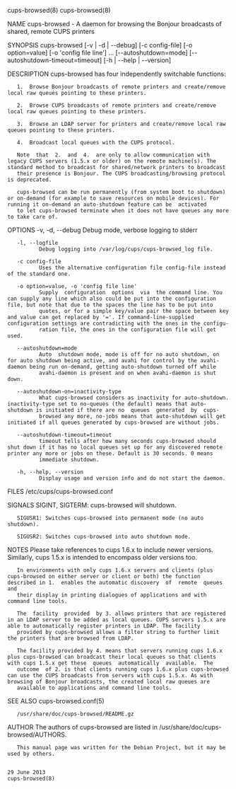 cups-browsed(8)                                                                                                                                                                               cups-browsed(8)

NAME
       cups-browsed - A daemon for browsing the Bonjour broadcasts of shared, remote CUPS printers

SYNOPSIS
       cups-browsed [-v | -d | --debug] [-c config-file]
       [-o option=value] [-o 'config file line'] ...
       [--autoshutdown=mode] [--autoshutdown-timeout=timeout]
       [-h | --help | --version]

DESCRIPTION
       cups-browsed has four independently switchable functions:

       1.  Browse Bonjour broadcasts of remote printers and create/remove local raw queues pointing to these printers.

       2.  Browse CUPS broadcasts of remote printers and create/remove local raw queues pointing to these printers.

       3.  Browse an LDAP server for printers and create/remove local raw queues pointing to these printers.

       4.  Broadcast local queues with the CUPS protocol.

       Note  that  2.  and  4.  are only to allow communication with legacy CUPS servers (1.5.x or older) on the remote machine(s). The standard method to broadcast for shared/network printers to broadcast
       their presence is Bonjour. The CUPS broadcasting/browsing protocol is deprecated.

       cups-browsed can be run permanently (from system boot to shutdown) or on-demand (for example to save resources on mobile devices). For running it on-demand an auto-shutdown feature can be  activated
       to let cups-browsed terminate when it does not have queues any more to take care of.

OPTIONS
       -v, -d, --debug
              Debug mode, verbose logging to stderr

       -l, --logfile
              Debug logging into /var/log/cups/cups-browsed_log file.

       -c config-file
              Uses the alternative configuration file config-file instead of the standard one.

       -o option=value, -o 'config file line'
              Supply  configuration  options  via  the command line. You can supply any line which also could be put into the configuration file, but note that due to the spaces the line has to be put into
              quotes, or for a simple key/value pair the space between key and value can get replaced by '='. If command-line-supplied configuration settings are contradicting with the ones in the configu‐
              ration file, the ones in the configuration file will get used.

       --autoshutdown=mode
              Auto  shutdown mode, mode is off for no auto shutdown, on for auto shutdown being active, and avahi for control by the avahi-daemon being run on-demand, getting auto-shutdown turned off while
              avahi-daemon is present and on when avahi-daemon is shut down.

       --autoshutdown-on=inactivity-type
              What cups-browsed considers as inactivity for auto-shutdown. inactivity-type set to no-queues (the default) means that auto-shutdown is initiated if there are no  queues  generated  by  cups-
              browsed any more, no-jobs means that auto-shutdown will get initiated if all queues generated by cups-browsed are without jobs.

       --autoshutdown-timeout=timeout
              timeout tells after how many seconds cups-browsed should shut down if it has no local queues set up for any discovered remote printer any more or jobs on these. Default is 30 seconds. 0 means
              immediate shutdown.

       -h, --help, --version
              Display usage and version info and do not start the daemon.

FILES
       /etc/cups/cups-browsed.conf

SIGNALS
       SIGINT, SIGTERM: cups-browsed will shutdown.

       SIGUSR1: Switches cups-browsed into permanent mode (no auto shutdown).

       SIGUSR2: Switches cups-browsed into auto shutdown mode.

NOTES
       Please take references to cups 1.6.x to include newer versions.  Similarly, cups 1.5.x is intended to encompass older versions too.

       In environments with only cups 1.6.x servers and clients (plus cups-browsed on either server or client or both) the function described in 1.  enables the automatic discovery  of  remote  queues  and
       their display in printing dialogues of applications and with command line tools.

       The  facility  provided  by 3. allows printers that are registered in an LDAP server to be added as local queues. CUPS servers 1.5.x are able to automatically register printers in LDAP. The facility
       provided by cups-browsed allows a filter string to further limit the printers that are browsed from LDAP.

       The facility provided by 4. means that servers running cups 1.6.x plus cups-browsed can broadcast their local queues so that clients with cups 1.5.x get these  queues  automatically  available.  The
       outcome  of 2. is that clients running cups 1.6.x plus cups-browsed can use the CUPS broadcasts from servers with cups 1.5.x. As with browsing of Bonjour broadcasts, the created local raw queues are
       available to applications and command line tools.

SEE ALSO
       cups-browsed.conf(5)

       /usr/share/doc/cups-browsed/README.gz

AUTHOR
       The authors of cups-browsed are listed in /usr/share/doc/cups-browsed/AUTHORS.

       This manual page was written for the Debian Project, but it may be used by others.

                                                                                                 29 June 2013                                                                                 cups-browsed(8)
